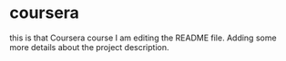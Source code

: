 # coursera
this is that Coursera course
I am editing the README file. Adding some more details about the project description.
